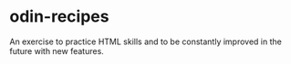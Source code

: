 # odin-recipes

An exercise to practice HTML skills and to be constantly improved in the future with new features.
